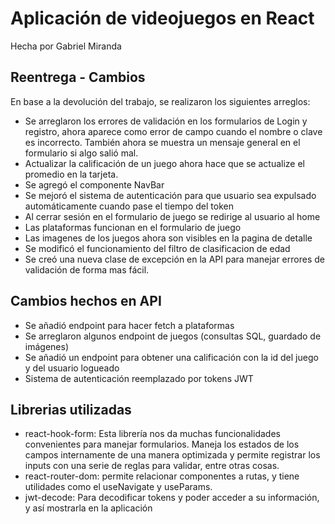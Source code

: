 # Aplicación de videojuegos en React

Hecha por Gabriel Miranda


## Reentrega - Cambios

En base a la devolución del trabajo, se realizaron los siguientes arreglos:
- Se arreglaron los errores de validación en los formularios de Login y registro, ahora aparece como error de campo cuando el nombre o clave es incorrecto. También ahora se muestra un mensaje general en el formulario si algo salió mal.
- Actualizar la calificación de un juego ahora hace que se actualize el promedio en la tarjeta.
- Se agregó el componente NavBar
- Se mejoró el sistema de autenticación para que usuario sea expulsado automáticamente cuando pase el tiempo del token
- Al cerrar sesión en el formulario de juego se redirige al usuario al home
- Las plataformas funcionan en el formulario de juego
- Las imagenes de los juegos ahora son visibles en la pagina de detalle
- Se modificó el funcionamiento del filtro de clasificacion de edad
- Se creó una nueva clase de excepción en la API para manejar errores de validación de forma mas fácil.

## Cambios hechos en API

- Se añadió endpoint para hacer fetch a plataformas
- Se arreglaron algunos endpoint de juegos (consultas SQL, guardado de imágenes)
- Se añadió un endpoint para obtener una calificación con la id del juego y del usuario logueado
- Sistema de autenticación reemplazado por tokens JWT

## Librerias utilizadas
- react-hook-form: Esta librería nos da muchas funcionalidades convenientes para manejar formularios. Maneja los estados de los campos internamente de una manera optimizada y permite registrar los inputs con una serie de reglas para validar, entre otras cosas.
- react-router-dom: permite relacionar componentes a rutas, y tiene utilidades como el useNavigate y useParams.
- jwt-decode: Para decodificar tokens y poder acceder a su información, y así mostrarla en la aplicación
